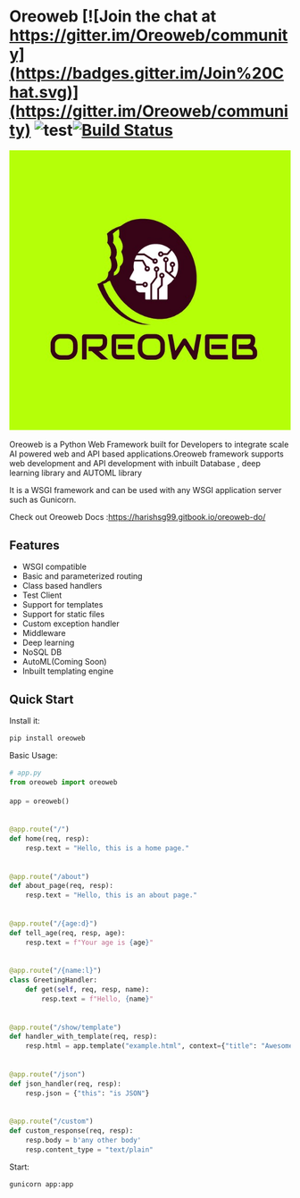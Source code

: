 # Oreoweb [![Join the chat at https://gitter.im/Oreoweb/community](https://badges.gitter.im/Join%20Chat.svg)](https://gitter.im/Oreoweb/community) ![test](https://forthebadge.com/images/badges/made-with-python.svg)[![Build Status](https://travis-ci.com/harishsg99/Oreoweb.svg?token=dnCx4fypiC7KW2gtMS6N&branch=master)](https://travis-ci.com/harishsg99/Oreoweb)

<p align="center">
    <img src="https://github.com/harishsg99/Oreoweb/blob/master/pic.jfif?raw=true">
</p>

Oreoweb is a Python Web Framework built for Developers to integrate scale AI powered web and API based applications.Oreoweb framework supports web development and API development with inbuilt Database , deep learning library and AUTOML library

It is a WSGI framework and can be used with any WSGI application server such as Gunicorn.


Check out Oreoweb Docs :https://harishsg99.gitbook.io/oreoweb-do/


## Features

- WSGI compatible
- Basic and parameterized routing
- Class based handlers
- Test Client
- Support for templates
- Support for static files
- Custom exception handler
- Middleware
- Deep learning
- NoSQL DB
- AutoML(Coming Soon)
- Inbuilt templating engine

## Quick Start

Install it:

```bash
pip install oreoweb
```

Basic Usage:

```python
# app.py
from oreoweb import oreoweb

app = oreoweb()


@app.route("/")
def home(req, resp):
    resp.text = "Hello, this is a home page."


@app.route("/about")
def about_page(req, resp):
    resp.text = "Hello, this is an about page."


@app.route("/{age:d}")
def tell_age(req, resp, age):
    resp.text = f"Your age is {age}"


@app.route("/{name:l}")
class GreetingHandler:
    def get(self, req, resp, name):
        resp.text = f"Hello, {name}"


@app.route("/show/template")
def handler_with_template(req, resp):
    resp.html = app.template("example.html", context={"title": "Awesome Framework", "body": "welcome to the future!"})


@app.route("/json")
def json_handler(req, resp):
    resp.json = {"this": "is JSON"}


@app.route("/custom")
def custom_response(req, resp):
    resp.body = b'any other body'
    resp.content_type = "text/plain"
```

Start:

```bash
gunicorn app:app
```


